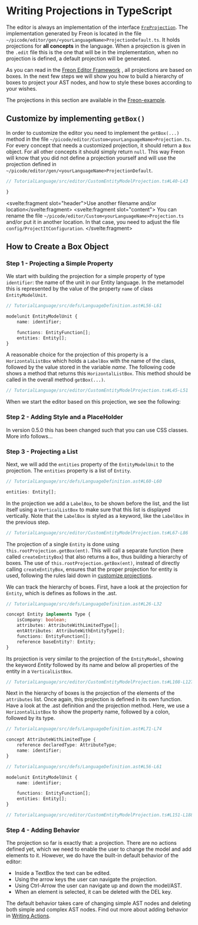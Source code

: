 <script>
    import Note from "$lib/notes/Note.svelte";
    import Figure from "$lib/figures/Figure.svelte";
</script>

# Writing Projections in TypeScript

The editor is always an implementation of the interface
[`FreProjection`](/060_Under_the_Hood/010_The_Editor_Framework/020_The_Editor_Interfaces/010_FreProjection_Interface). The
implementation generated by Freon is located in the file `~/picode/editor/gen/<yourLanguageName>ProjectionDefault.ts`.
It holds projections for **all concepts** in the language. When a projection is given in the `.edit`
file this is the one that will be in
the implementation, when no projection is defined, a default projection will be generated.

As you can read in the [Freon Editor Framework](/060_Under_the_Hood/010_The_Editor_Framework) ,
all projections are based on boxes. In the next few steps we will show you how to build a hierarchy
of boxes to project your AST nodes, and how to style these boxes according to your wishes.

The projections in this section are available in
the <a href="https://github.com/freon4dsl/Freon-example.git" target="_blank">Freon-example</a>.

## Customize by implementing `getBox()`

In order to customize the editor you need to implement the `getBox(...)` method in the
file `~/picode/editor/Custom<yourLanguageName>Projection.ts`.
For every concept that needs a customized projection, it should
return a `Box` object. For all other concepts it should simply return `null`.
This way Freon will know that you did not define a projection yourself and will use the projection
defined in `~/picode/editor/gen/<yourLanguageName>ProjectionDefault`.

```ts
// TutorialLanguage/src/editor/CustomEntityModelProjection.ts#L40-L43

}

```

<Note><svelte:fragment slot="header">Use another filename and/or location</svelte:fragment>
<svelte:fragment slot="content">
You can rename the file `~/picode/editor/Custom<yourLanguageName>Projection.ts` and/or put it in another location.
In that case, you need to adjust the file `config/ProjectItConfiguration`.
</svelte:fragment>
</Note>

## How to Create a Box Object

### Step 1 - Projecting a Simple Property

We start with building the projection for a simple property of type `identifier`:
the name of the unit in our Entity language. In the metamodel this is represented by the value of
the property `name` of class `EntityModelUnit`.

```ts
// TutorialLanguage/src/defs/LanguageDefinition.ast#L56-L61

modelunit EntityModelUnit {
    name: identifier;

    functions: EntityFunction[];
    entities: Entity[];
}
```

A reasonable choice for the projection of this property is a
`HorizontalListBox` which holds a `LabelBox` with
the name of the class, followed by the value stored in the variable _name_.
The following code shows a method that returns
this `HorizontalListBox`. This method should be called in the overall method `getBox(...)`.

```ts
// TutorialLanguage/src/editor/CustomEntityModelProjection.ts#L45-L51
```

When we start the editor based on this projection, we see the following:

<Figure
    imageName={"demomodelname.png"}
    caption={"Simple Projection of a name property"}
    figureNumber={1}>
</Figure>

### Step 2 - Adding Style and a PlaceHolder

[//]: # '// TODO Jos, please create new text for styling'

In version 0.5.0 this has been changed such that you can use CSS classes. More info follows...

### Step 3 - Projecting a List

Next, we will add the `entities` property of the `EntityModelUnit` to the projection.
The `entities` property is a list of `Entity`.

```ts
// TutorialLanguage/src/defs/LanguageDefinition.ast#L60-L60

entities: Entity[];
```

In the projection we add a `LabelBox`, to be shown
before the list, and the list itself using a `VerticalListBox` to make sure that this list is
displayed vertically. Note that the `LabelBox` is styled as a keyword, like the `LabelBox`
in the previous step.

```ts
// TutorialLanguage/src/editor/CustomEntityModelProjection.ts#L67-L86
```

The projection of a single `Entity` is done using `this.rootProjection.getBox(ent)`. This will call a
separate function (here called `createEntityBox`) that also returns a `Box`, thus building a hierarchy of boxes. The use of
`this.rootProjection.getBox(ent)`, instead of directly calling `createEntityBox`,
ensures that the proper projection for entity is used, following the rules laid down in
[customize projections](/030_Developing_a_Language/020_Definition_Level/010_Editor_Definition#editor-three-levels).

We can track the hierarchy of boxes. First, have a look at the projection for `Entity`, which is defines as follows in the .ast.

```ts
// TutorialLanguage/src/defs/LanguageDefinition.ast#L26-L32

concept Entity implements Type {
    isCompany: boolean;
    attributes: AttributeWithLimitedType[];
    entAttributes: AttributeWithEntityType[];
    functions: EntityFunction[];
    reference baseEntity?: Entity;
}
```

Its projection is very similar to the projection of the `EntityModel`,
showing the keyword _Entity_ followed by its name and below all properties of the
entity in a `VerticalListBox`.

```ts
// TutorialLanguage/src/editor/CustomEntityModelProjection.ts#L108-L127
```

Next in the hierarchy of boxes is the projection of the elements of the `attributes` list. Once again,
this projection is defined in its own function. Have a look at the .ast definition and the projection method.
Here, we use a `HorizontalListBox` to show the property name, followed by a colon,
followed by its type.

```ts
// TutorialLanguage/src/defs/LanguageDefinition.ast#L71-L74

concept AttributeWithLimitedType {
    reference declaredType: AttributeType;
    name: identifier;
}
```

```ts
// TutorialLanguage/src/defs/LanguageDefinition.ast#L56-L61

modelunit EntityModelUnit {
    name: identifier;

    functions: EntityFunction[];
    entities: Entity[];
}
```

```ts
// TutorialLanguage/src/editor/CustomEntityModelProjection.ts#L151-L188
```

### Step 4 - Adding Behavior

The projection so far is exactly that: a projection. There are no actions defined yet,
which we need to enable the user to change the model and add elements to it. However,
we do have the built-in default behavior of the editor:

- Inside a TextBox the text can be edited.
- Using the arrow keys the user can navigate the projection.
- Using Ctrl-Arrow the user can navigate up and down the model/AST.
- When an element is selected, it can be deleted with the DEL key.

The default behavior takes care of changing simple AST nodes and deleting both simple and
complex AST nodes. Find out more about adding behavior in [Writing Actions](/030_Developing_a_Language/030_API_Level/030_Writing_Actions).
